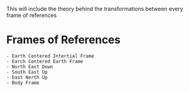 This will include the theory behind the transformations between every frame of references  

# Frames of References  
    - Earth Centered Intertial Frame
    - Earch Centered Earth Frame
    - North East Down
    - South East Up
    - East North Up
    - Body Frame